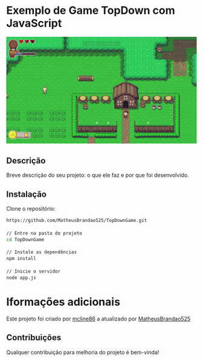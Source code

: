 # Exemplo de Game TopDown com JavaScript

![Print da tela inicial do game](public/assets/images/print_game.png)

## Descrição
Breve descrição do seu projeto: o que ele faz e por que foi desenvolvido.

## Instalação
Clone o repositório:
```bash
https://github.com/MatheusBrandao525/TopDownGame.git

// Entre na pasta do projeto
cd TopDownGame

// Instale as dependências
npm install

// Inicie o servidor
node app.js
```

# Iformações adicionais
Este projeto foi criado por [mcline86](https://github.com/mcline86) a atualizado por [MatheusBrandao525](https://github.com/MatheusBrandao525)

## Contribuições
Qualquer contribuição para melhoria do projeto é bem-vinda!
